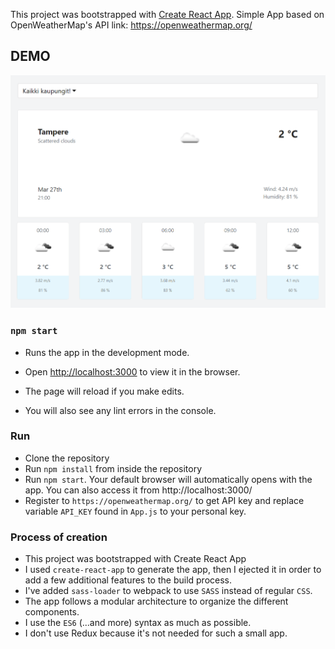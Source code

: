 This project was bootstrapped with [Create React App](https://github.com/facebook/create-react-app).
Simple App based on OpenWeatherMap's API link: https://openweathermap.org/

## DEMO
![demo-app-image](src/images/weather-app.png)


### `npm start`

- Runs the app in the development mode.
- Open [http://localhost:3000](http://localhost:3000) to view it in the browser.

- The page will reload if you make edits.
- You will also see any lint errors in the console.


### Run
- Clone the repository
- Run ```npm install``` from inside the repository
- Run ```npm start```. Your default browser will automatically opens with the app. You can also access it from http://localhost:3000/
- Register to ```https://openweathermap.org/``` to get API key and replace variable ```API_KEY``` found in ```App.js``` to your personal key.

### Process of creation
- This project was bootstrapped with Create React App
- I used ```create-react-app``` to generate the app, then I ejected it in order to add a few additional features to the build process.
- I've added ```sass-loader``` to webpack to use ```SASS``` instead of regular ```CSS```.
- The app follows a modular architecture to organize the different components.
- I use the ```ES6``` (...and more) syntax as much as possible.
- I don't use Redux because it's not needed for such a small app.

